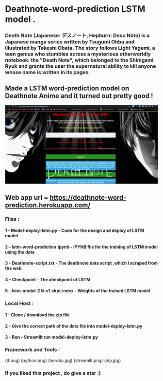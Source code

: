 # Deathnote-word-prediction LSTM model .

### Death Note (Japanese: デスノート, Hepburn: Desu Nōto) is a Japanese manga series written by Tsugumi Ohba and illustrated by Takeshi Obata. The story follows Light Yagami, a teen genius who stumbles across a mysterious otherworldly notebook: the "Death Note", which belonged to the Shinigami Ryuk and grants the user the supernatural ability to kill anyone whose name is written in its pages.

## Made a LSTM word-prediction model on Deathnote Anime and it turned out pretty good !
![Deathnote](deathnote-deploy.png)

## Web app url = https://deathnote-word-prediction.herokuapp.com/

### Files : 
#### 1 - Model-deploy-lstm.py - Code for the design and deploy of LSTM model
#### 2 - lstm-word-prediction.ipynb - IPYNB file for the training of LSTM model using the data
#### 3 - Deathnote-script.txt - The deathnote data script ,which I scraped from the web
#### 4 - Checkpoint - The checkpoint of LSTM
#### 5 - lstm-model-DN-v1.ckpt.index - Weights of the trained LSTM model

### Local Host : 
#### 1 - Clone / download the zip file
#### 2 - Give the correct path of the data file into model-deploy-lstm.py
#### 3 - Run - Streamlit run model-deploy-lstm.py

### Framework and Tools : 
(tf.png)
(python.png)
(heroku.jpg)
(streamlit.png)
(nlp.jpg)

### If you liked this project , do give a star :)
